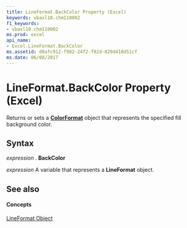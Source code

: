 ```yaml
---
title: LineFormat.BackColor Property (Excel)
keywords: vbaxl10.chm110002
f1_keywords:
- vbaxl10.chm110002
ms.prod: excel
api_name:
- Excel.LineFormat.BackColor
ms.assetid: d0afc912-f982-24f2-f82d-829d410d51cf
ms.date: 06/08/2017
---
```



# LineFormat.BackColor Property (Excel)

Returns or sets a  **[ColorFormat](Excel.ColorFormat.md)** object that represents the specified fill background color.


## Syntax

 _expression_ . **BackColor**

 _expression_ A variable that represents a **LineFormat** object.


## See also


#### Concepts


[LineFormat Object](Excel.LineFormat.md)

